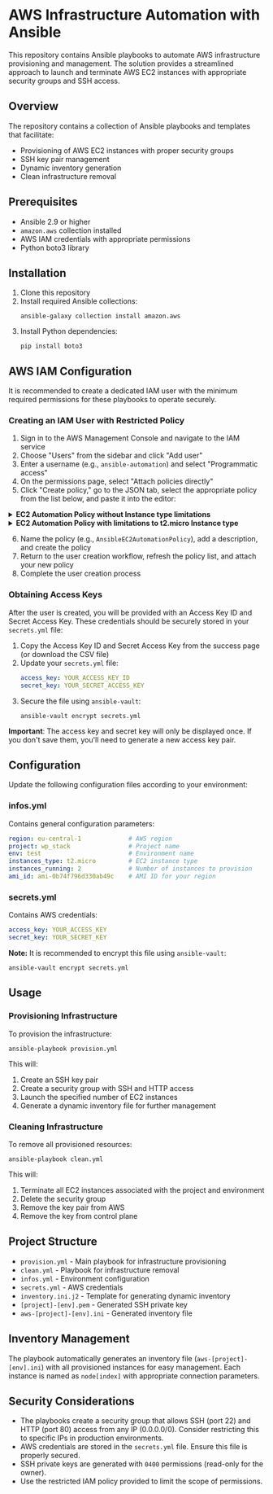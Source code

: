 # AWS Infrastructure Automation with Ansible

This repository contains Ansible playbooks to automate AWS infrastructure provisioning and management. The solution provides a streamlined approach to launch and terminate AWS EC2 instances with appropriate security groups and SSH access.

## Overview

The repository contains a collection of Ansible playbooks and templates that facilitate:

- Provisioning of AWS EC2 instances with proper security groups
- SSH key pair management
- Dynamic inventory generation
- Clean infrastructure removal

## Prerequisites

- Ansible 2.9 or higher
- `amazon.aws` collection installed
- AWS IAM credentials with appropriate permissions
- Python boto3 library

## Installation

1. Clone this repository
2. Install required Ansible collections:
   ```
   ansible-galaxy collection install amazon.aws
   ```
3. Install Python dependencies:
   ```
   pip install boto3
   ```

## AWS IAM Configuration

It is recommended to create a dedicated IAM user with the minimum required permissions for these playbooks to operate securely.

### Creating an IAM User with Restricted Policy

1. Sign in to the AWS Management Console and navigate to the IAM service
2. Choose "Users" from the sidebar and click "Add user"
3. Enter a username (e.g., `ansible-automation`) and select "Programmatic access"
4. On the permissions page, select "Attach policies directly"
5. Click "Create policy," go to the JSON tab, select the appropriate policy from the list below, and paste it into the editor:

<details>
<summary><strong>EC2 Automation Policy without Instance type limitations</strong></summary>

```json
{
    "Version": "2012-10-17",
    "Statement": [
        {
            "Sid": "EC2KeyPairOperations",
            "Effect": "Allow",
            "Action": [
                "ec2:CreateKeyPair",
                "ec2:DeleteKeyPair",
                "ec2:DescribeKeyPairs"
            ],
            "Resource": "*"
        },
        {
            "Sid": "EC2SecurityGroupOperations",
            "Effect": "Allow",
            "Action": [
                "ec2:CreateSecurityGroup",
                "ec2:DeleteSecurityGroup",
                "ec2:DescribeSecurityGroups",
                "ec2:AuthorizeSecurityGroupIngress",
                "ec2:RevokeSecurityGroupIngress"
            ],
            "Resource": "*"
        },
        {
            "Sid": "EC2InstanceOperations",
            "Effect": "Allow",
            "Action": [
                "ec2:RunInstances",
                "ec2:TerminateInstances",
                "ec2:DescribeInstances",
                "ec2:DescribeInstanceStatus",
                "ec2:DescribeInstanceAttribute",
                "ec2:ModifyInstanceAttribute",
                "ec2:CreateTags"
            ],
            "Resource": "*"
        },
        {
            "Sid": "EC2AMIAccess",
            "Effect": "Allow",
            "Action": [
                "ec2:DescribeImages",
                "ec2:DescribeVpcs",
                "ec2:DescribeSubnets"
            ],
            "Resource": "*"
        },
        {
            "Sid": "TaggingPermissions",
            "Effect": "Allow",
            "Action": [
                "ec2:CreateTags",
                "ec2:DeleteTags",
                "ec2:DescribeTags"
            ],
            "Resource": "*"
        }
    ]
}
```
</details>

<details>
<summary><strong>EC2 Automation Policy with limitations to t2.micro Instance type</strong></summary>

```json
{
    "Version": "2012-10-17",
    "Statement": [
        {
            "Sid": "EC2KeyPairOperations",
            "Effect": "Allow",
            "Action": [
                "ec2:CreateKeyPair",
                "ec2:DeleteKeyPair",
                "ec2:DescribeKeyPairs"
            ],
            "Resource": "*"
        },
        {
            "Sid": "EC2SecurityGroupOperations",
            "Effect": "Allow",
            "Action": [
                "ec2:CreateSecurityGroup",
                "ec2:DeleteSecurityGroup",
                "ec2:DescribeSecurityGroups",
                "ec2:AuthorizeSecurityGroupIngress",
                "ec2:RevokeSecurityGroupIngress"
            ],
            "Resource": "*"
        },
        {
            "Sid": "EC2InstanceOperations",
            "Effect": "Allow",
            "Action": [
                "ec2:RunInstances"
            ],
            "Resource": [
                "arn:aws:ec2:*:*:instance/*"
            ],
            "Condition": {
                "StringEquals": {
                    "ec2:InstanceType": "t2.micro"
                }
            }
        },
        {
            "Sid": "EC2RunInstancesAdditionalResources",
            "Effect": "Allow",
            "Action": [
                "ec2:RunInstances"
            ],
            "Resource": [
                "arn:aws:ec2:*:*:volume/*",
                "arn:aws:ec2:*:*:network-interface/*",
                "arn:aws:ec2:*:*:key-pair/*",
                "arn:aws:ec2:*:*:security-group/*",
                "arn:aws:ec2:*::image/*",
                "arn:aws:ec2:*:*:subnet/*"
            ]
        },
        {
            "Sid": "EC2ManageInstances",
            "Effect": "Allow",
            "Action": [
                "ec2:TerminateInstances",
                "ec2:DescribeInstances",
                "ec2:DescribeInstanceStatus",
                "ec2:DescribeInstanceAttribute",
                "ec2:ModifyInstanceAttribute",
                "ec2:CreateTags"
            ],
            "Resource": "*"
        },
        {
            "Sid": "EC2AMIAccess",
            "Effect": "Allow",
            "Action": [
                "ec2:DescribeImages",
                "ec2:DescribeVpcs",
                "ec2:DescribeSubnets"
            ],
            "Resource": "*"
        },
        {
            "Sid": "TaggingPermissions",
            "Effect": "Allow",
            "Action": [
                "ec2:CreateTags",
                "ec2:DeleteTags",
                "ec2:DescribeTags"
            ],
            "Resource": "*"
        }
    ]
}
```
</details>

6. Name the policy (e.g., `AnsibleEC2AutomationPolicy`), add a description, and create the policy
7. Return to the user creation workflow, refresh the policy list, and attach your new policy
8. Complete the user creation process

### Obtaining Access Keys

After the user is created, you will be provided with an Access Key ID and Secret Access Key. These credentials should be securely stored in your `secrets.yml` file:

1. Copy the Access Key ID and Secret Access Key from the success page (or download the CSV file)
2. Update your `secrets.yml` file:
   ```yaml
   access_key: YOUR_ACCESS_KEY_ID
   secret_key: YOUR_SECRET_ACCESS_KEY
   ```
3. Secure the file using `ansible-vault`:
   ```
   ansible-vault encrypt secrets.yml
   ```

**Important**: The access key and secret key will only be displayed once. If you don't save them, you'll need to generate a new access key pair.

## Configuration

Update the following configuration files according to your environment:

### infos.yml

Contains general configuration parameters:
```yaml
region: eu-central-1             # AWS region
project: wp_stack                # Project name
env: test                        # Environment name
instances_type: t2.micro         # EC2 instance type
instances_running: 2             # Number of instances to provision
ami_id: ami-0b74f796d330ab49c    # AMI ID for your region
```

### secrets.yml

Contains AWS credentials:
```yaml
access_key: YOUR_ACCESS_KEY
secret_key: YOUR_SECRET_KEY
```

**Note:** It is recommended to encrypt this file using `ansible-vault`:
```
ansible-vault encrypt secrets.yml
```

## Usage

### Provisioning Infrastructure

To provision the infrastructure:

```
ansible-playbook provision.yml
```

This will:
1. Create an SSH key pair
2. Create a security group with SSH and HTTP access
3. Launch the specified number of EC2 instances
4. Generate a dynamic inventory file for further management

### Cleaning Infrastructure

To remove all provisioned resources:

```
ansible-playbook clean.yml
```

This will:
1. Terminate all EC2 instances associated with the project and environment
2. Delete the security group
3. Remove the key pair from AWS
4. Remove the key from control plane

## Project Structure

- `provision.yml` - Main playbook for infrastructure provisioning
- `clean.yml` - Playbook for infrastructure removal
- `infos.yml` - Environment configuration
- `secrets.yml` - AWS credentials
- `inventory.ini.j2` - Template for generating dynamic inventory
- `[project]-[env].pem` - Generated SSH private key
- `aws-[project]-[env].ini` - Generated inventory file

## Inventory Management

The playbook automatically generates an inventory file (`aws-[project]-[env].ini`) with all provisioned instances for easy management. Each instance is named as `node[index]` with appropriate connection parameters.

## Security Considerations

- The playbooks create a security group that allows SSH (port 22) and HTTP (port 80) access from any IP (0.0.0.0/0). Consider restricting this to specific IPs in production environments.
- AWS credentials are stored in the `secrets.yml` file. Ensure this file is properly secured.
- SSH private keys are generated with `0400` permissions (read-only for the owner).
- Use the restricted IAM policy provided to limit the scope of permissions.

